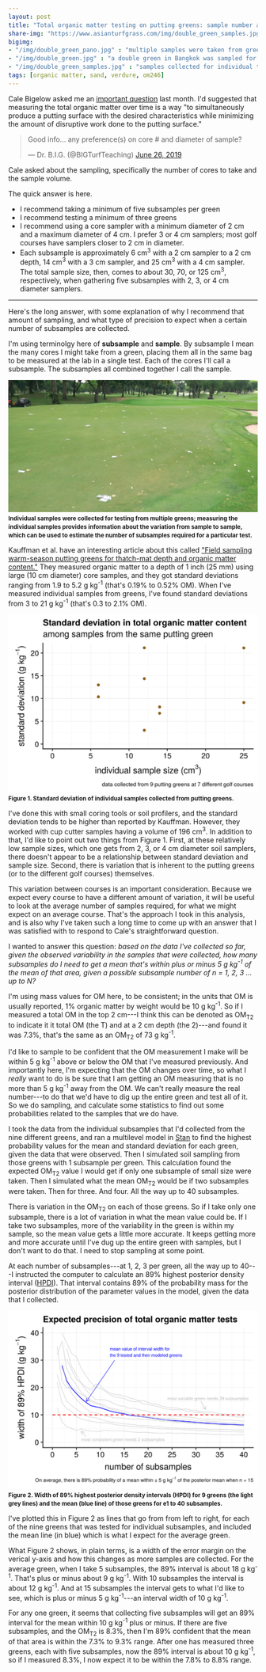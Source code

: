 ```yaml
---
layout: post
title: "Total organic matter testing on putting greens: sample number and sample volume"
share-img: "https://www.asianturfgrass.com/img/double_green_samples.jpg"
bigimg:
- "/img/double_green_pano.jpg" : "multiple samples were taken from greens and tested individually to check variability"
- "/img/double_green.jpg" : "a double green in Bangkok was sampled for total organic matter in 42 locations"
- "/img/double_green_samples.jpg" : "samples collected for individual testing"
tags: [organic matter, sand, verdure, om246]
---
```


Cale Bigelow asked me an [important question](https://twitter.com/BIGTurfTeaching/status/1143712753460371459) last month. I'd suggested that measuring the total organic matter over time is a way "to simultaneously produce a putting surface with the desired characteristics while minimizing the amount of disruptive work done to the putting surface."

<blockquote class="twitter-tweet"><p lang="en" dir="ltr">Good info... any preference(s) on core # and diameter of sample?</p>&mdash; Dr. B.I.G. (@BIGTurfTeaching) <a href="https://twitter.com/BIGTurfTeaching/status/1143712753460371459?ref_src=twsrc%5Etfw">June 26, 2019</a></blockquote> <script async src="https://platform.twitter.com/widgets.js" charset="utf-8"></script> 

Cale asked about the sampling, specifically the number of cores to take and the sample volume. 

The quick answer is here. 

* I recommend taking a minimum of five subsamples per green
* I recommend testing a minimum of three greens
* I recommend using a core sampler with a minimum diameter of 2 cm and a maximum diameter of 4 cm. I prefer 3 or 4 cm samplers; most golf courses have samplers closer to 2 cm in diameter.
* Each subsample is approximately 6 cm<sup>3</sup> with a 2 cm sampler to a 2 cm depth, 14 cm<sup>3</sup> with a 3 cm sampler, and 25 cm<sup>3</sup> with a 4 cm sampler. The total sample size, then, comes to about 30, 70, or 125 cm<sup>3</sup>, respectively, when gathering five subsamples with 2, 3, or 4 cm diameter samplers.

---

Here's the long answer, with some explanation of why I recommend that amount of sampling, and what type of precision to expect when a certain number of subsamples are collected.

I'm using terminolgy here of **subsample** and **sample**. By subsample I mean the many cores I might take from a green, placing them all in the same bag to be measured at the lab in a single test. Each of the cores I'll call a subsample. The subsamples all combined together I call the sample. 

![organic matter samples on a green](/img/double_green_samples.jpg)
<small><strong>Individual samples were collected for testing from multiple greens; measuring the individual samples provides information about the variation from sample to sample, which can be used to estimate the number of subsamples required for a particular test.</strong></small>

Kauffman et al. have an interesting article about this called ["Field sampling warm-season putting greens for thatch-mat depth and organic matter content."](https://doi.org/10.21273/HORTTECH.23.3.369) They measured organic matter to a depth of 1 inch (25 mm) using large (10 cm diameter) core samples, and they got standard deviations ranging from 1.9 to 5.2 g kg<sup>-1</sup> (that's 0.19% to 0.52% OM). When I've measured individual samples from greens, I've found standard deviations from 3 to 21 g kg<sup>-1</sup> (that's 0.3 to 2.1% OM).

![sample size vs standard deviation](/img/size_std_dev.png)
<small><strong>Figure 1. Standard deviation of individual samples collected from putting greens. </strong></small>

I've done this with small coring tools or soil profilers, and the standard deviation tends to be higher than reported by Kauffman. However, they worked with cup cutter samples having a volume of 196 cm<sup>3</sup>. In addition to that, I'd like to point out two things from Figure 1. First, at these relatively low sample sizes, which one gets from 2, 3, or 4 cm diameter soil samplers, there doesn't appear to be a relationship between standard deviation and sample size. Second, there is variation that is inherent to the putting greens (or to the different golf courses) themselves.

This variation between courses is an important consideration. Because we expect every course to have a different amount of variation, it will be useful to look at the average number of samples required, for what we might expect on an average course. That's the approach I took in this analysis, and is also why I've taken such a long time to come up with an answer that I was satisfied with to respond to Cale's straightforward question.

I wanted to answer this question: *based on the data I've collected so far, given the observed variability in the samples that were collected, how many subsamples do I need to get a mean that's within plus or minus 5 g kg<sup>-1</sup> of the mean of that area, given a possible subsample number of n = 1, 2, 3 ... up to N?* 

I'm using mass values for OM here, to be consistent; in the units that OM is usually reported, 1% organic matter by weight would be 10 g kg<sup>-1</sup>. So if I measured a total OM in the top 2 cm---I think this can be denoted as OM<sub>T2</sub> to indicate it it total OM (the T) and at a 2 cm depth (the 2)---and found it was 7.3%, that's the same as an OM<sub>T2</sub> of 73 g kg<sup>-1</sup>. 

I'd like to sample to be confident that the OM measurement I make will be within 5 g kg<sup>-1</sup> above or below the OM that I've measured previously. And importantly here, I'm expecting that the OM changes over time, so what I *really* want to do is be sure that I am getting an OM measuring that is no more than 5 g kg<sup>-1</sup> away from the OM. We can't really measure the real number---to do that we'd have to dig up the entire green and test all of it. So we do sampling, and calculate some statistics to find out some probabilities related to the samples that we do have.

I took the data from the individual subsamples that I'd collected from the nine different greens, and ran a multilevel model in [Stan](https://mc-stan.org/) to find the highest probability values for the mean and standard deviation for each green, given the data that were observed. Then I simulated soil sampling from those greens with 1 subsample per green. This calculation found the expected OM<sub>T2</sub> value I would get if only one subsample of small size were taken. Then I simulated what the mean OM<sub>T2</sub> would be if two subsamples were taken. Then for three. And four. All the way up to 40 subsamples.

There is variation in the OM<sub>T2</sub> on each of those greens. So if I take only one subsample, there is a lot of variation in what the mean value could be. If I take two subsamples, more of the variability in the green is within my sample, so the mean value gets a little more accurate. It keeps getting more and more accurate until I've dug up the entire green with samples, but I don't want to do that. I need to stop sampling at some point.

At each number of subsamples---at 1, 2, 3 per green, all the way up to 40---I instructed the computer to calculate an 89% highest posterior density interval ([HPDI](https://en.wikipedia.org/wiki/Credible_interval)). That interval contains 89% of the probability mass for the posterior distribution of the parameter values in the model, given the data that I collected. 

![expected precision](/img/precision_om.png)
<small><strong>Figure 2. Width of 89% highest posterior density intervals (HPDI) for 9 greens (the light grey lines) and the mean (blue line) of those greens for e1 to 40 subsamples.</strong></small>

I've plotted this in Figure 2 as lines that go from from left to right, for each of the nine greens that was tested for individual subsamples, and included the mean line (in blue) which is what I expect for the average green.

What Figure 2 shows, in plain terms, is a width of the error margin on the verical y-axis and how this changes as more samples are collected. For the average green, when I take 5 subsamples, the 89% interval is about 18 g kg<sup>-1</sup>. That's plus or minus about 9 g kg<sup>-1</sup>. With 10 subsamples the interval is about 12 g kg<sup>-1</sup>. And at 15 subsamples the interval gets to what I'd like to see, which is plus or minus 5 g kg<sup>-1</sup>---an interval width of 10 g kg<sup>-1</sup>. 

For any one green, it seems that collecting five subsamples will get an 89% interval for the mean within 10 g kg<sup>-1</sup> plus or minus. If there are five subsamples, and the OM<sub>T2</sub> is 8.3%, then I'm 89% confident that the mean of that area is within the 7.3% to 9.3% range. After one has measured three greens, each with five subsamples, now the 89% interval is about 10 g kg<sup>-1</sup>, so if I measured 8.3%, I now expect it to be within the 7.8% to 8.8% range.



